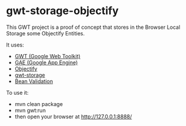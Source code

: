 gwt-storage-objectify
===========

This GWT project is a proof of concept that stores in the Browser Local Storage some Objectify Entities.

It uses:
- [GWT (Google Web Toolkit)](http://www.gwtproject.org/)
- [GAE (Google App Engine)](http://developers.google.com/appengine/)
- [Objectify](http://code.google.com/p/objectify-appengine/)
- [gwt-storage](http://code.google.com/p/gwt-storage/)
- [Bean Validation](http://www.gwtproject.org/doc/latest/DevGuideValidation.html)


To use it:
- mvn clean package
- mvn gwt:run
- then open your browser at http://127.0.0.1:8888/
